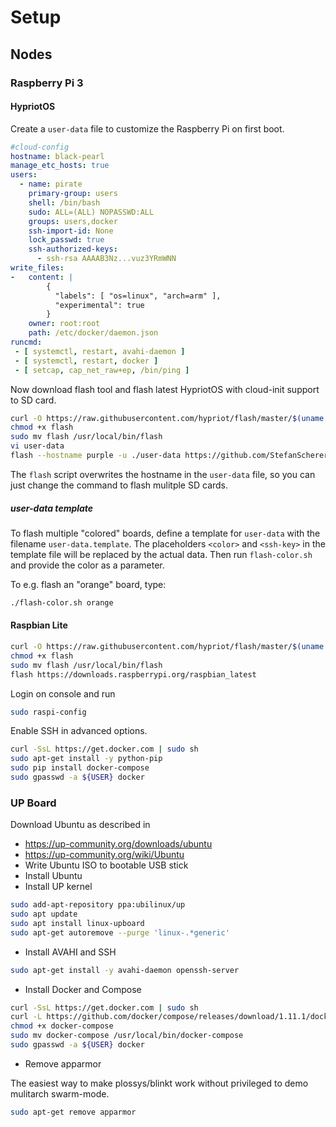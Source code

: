 # Setup

## Nodes

### Raspberry Pi 3

#### HypriotOS

Create a `user-data` file to customize the Raspberry Pi on first boot.

```yaml
#cloud-config
hostname: black-pearl
manage_etc_hosts: true
users:
  - name: pirate
    primary-group: users
    shell: /bin/bash
    sudo: ALL=(ALL) NOPASSWD:ALL
    groups: users,docker
    ssh-import-id: None
    lock_passwd: true
    ssh-authorized-keys:
      - ssh-rsa AAAAB3Nz...vuz3YRmWNN
write_files:
-   content: |
        {
          "labels": [ "os=linux", "arch=arm" ],
          "experimental": true
        }
    owner: root:root
    path: /etc/docker/daemon.json
runcmd:
 - [ systemctl, restart, avahi-daemon ]
 - [ systemctl, restart, docker ]
 - [ setcap, cap_net_raw+ep, /bin/ping ]
```

Now download flash tool and flash latest HypriotOS with cloud-init support to SD card.

```bash
curl -O https://raw.githubusercontent.com/hypriot/flash/master/$(uname -s)/flash
chmod +x flash
sudo mv flash /usr/local/bin/flash
vi user-data
flash --hostname purple -u ./user-data https://github.com/StefanScherer/image-builder-rpi/releases/download/v1.4.0/hypriotos-rpi-v1.4.0.img.zip
```

The `flash` script overwrites the hostname in the `user-data` file, so you can just change the command to flash mulitple SD cards.

##### user-data template

To flash multiple "colored" boards, define a template for `user-data` with the filename `user-data.template`. The placeholders `<color>` and `<ssh-key>` in the template file will be replaced by the actual data. Then run `flash-color.sh` and provide the color as a parameter.

To e.g. flash an "orange" board, type:

```bash
./flash-color.sh orange
```

#### Raspbian Lite

```bash
curl -O https://raw.githubusercontent.com/hypriot/flash/master/$(uname -s)/flash
chmod +x flash
sudo mv flash /usr/local/bin/flash
flash https://downloads.raspberrypi.org/raspbian_latest
```

Login on console and run

```bash
sudo raspi-config
```

Enable SSH in advanced options.

```bash
curl -SsL https://get.docker.com | sudo sh
sudo apt-get install -y python-pip
sudo pip install docker-compose
sudo gpasswd -a ${USER} docker
```

### UP Board

Download Ubuntu as described in
- https://up-community.org/downloads/ubuntu
- https://up-community.org/wiki/Ubuntu
- Write Ubuntu ISO to bootable USB stick
- Install Ubuntu
- Install UP kernel

```bash
sudo add-apt-repository ppa:ubilinux/up
sudo apt update
sudo apt install linux-upboard
sudo apt-get autoremove --purge 'linux-.*generic'
```
- Install AVAHI and SSH

```bash
sudo apt-get install -y avahi-daemon openssh-server
```

- Install Docker and Compose

```bash
curl -SsL https://get.docker.com | sudo sh
curl -L https://github.com/docker/compose/releases/download/1.11.1/docker-compose-`uname -s`-`uname -m` > docker-compose
chmod +x docker-compose
sudo mv docker-compose /usr/local/bin/docker-compose
sudo gpasswd -a ${USER} docker
```

- Remove apparmor

The easiest way to make plossys/blinkt work without privileged to demo mulitarch swarm-mode.

```bash
sudo apt-get remove apparmor
```
